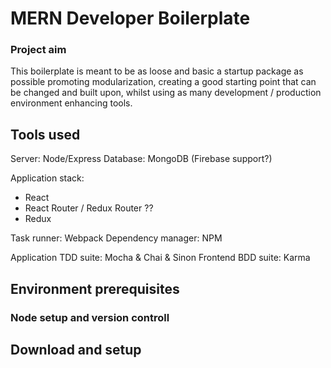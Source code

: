 # MERN Developer Boilerplate

### Project aim
This boilerplate is meant to be as loose and basic a startup package as possible promoting modularization, creating a good starting point that can be changed and built upon, whilst using as many development / production environment enhancing tools.

## Tools used

Server: Node/Express
Database: MongoDB (Firebase support?)

Application stack:
- React
- React Router / Redux Router ??
- Redux

Task runner: Webpack
Dependency manager: NPM

Application TDD suite: Mocha & Chai & Sinon
Frontend BDD suite: Karma


## Environment prerequisites
### Node setup and version controll


## Download and setup
